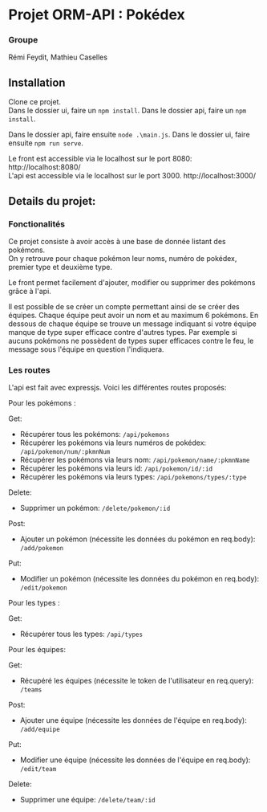 # Projet ORM-API : Pokédex

### Groupe 
Rémi Feydit, Mathieu Caselles  

## Installation

Clone ce projet.  
Dans le dossier ui, faire un `npm install`.
Dans le dossier api, faire un `npm install`.

Dans le dossier api, faire ensuite `node .\main.js`.
Dans le dossier ui, faire ensuite `npm run serve`.

Le front est accessible via le localhost sur le port 8080: http://localhost:8080/  
L'api est accessible via le localhost sur le port 3000. http://localhost:3000/
  
## Details du projet:
### Fonctionalités

Ce projet consiste à avoir accès à une base de donnée listant des pokémons.  
On y retrouve pour chaque pokémon leur noms, numéro de pokédex, premier type et deuxième type.  
  
Le front permet facilement d'ajouter, modifier ou supprimer des pokémons grâce à l'api.  

Il est possible de se créer un compte permettant ainsi de se créer des équipes.
Chaque équipe peut avoir un nom et au maximum 6 pokémons.
En dessous de chaque équipe se trouve un message indiquant si votre équipe manque de type super efficace contre d'autres types. 
Par exemple si aucuns pokémons ne possèdent de types super efficaces contre le feu, le message sous l'équipe en question l'indiquera.

### Les routes

L'api est fait avec expressjs. 
Voici les différentes routes proposés:  
  
Pour les pokémons :  

Get:
* Récupérer tous les pokémons: `/api/pokemons`  
* Récupérer les pokémons via leurs numéros de pokédex: `/api/pokemon/num/:pkmnNum`  
* Récupérer les pokémons via leurs nom: `/api/pokemon/name/:pkmnName`  
* Récupérer les pokémons via leurs id: `/api/pokemon/id/:id`  
* Récupérer les pokémons via leurs types: `/api/pokemons/types/:type`  

Delete:
* Supprimer un pokémon: `/delete/pokemon/:id`  

Post:
* Ajouter un pokémon (nécessite les données du pokémon en req.body): `/add/pokemon`  

Put:
* Modifier un pokémon (nécessite les données du pokémon en req.body): `/edit/pokemon`  


Pour les types :

Get:
* Récupérer tous les types: `/api/types` 

Pour les équipes:

Get: 
* Récupéré les équipes (nécessite le token de l'utilisateur en req.query): `/teams`  

Post: 
* Ajouter une équipe (nécessite les données de l'équipe en req.body): `/add/equipe`  

Put:
* Modifier une équipe (nécessite les données de l'équipe en req.body): `/edit/team`  

Delete:

* Supprimer une équipe: `/delete/team/:id`